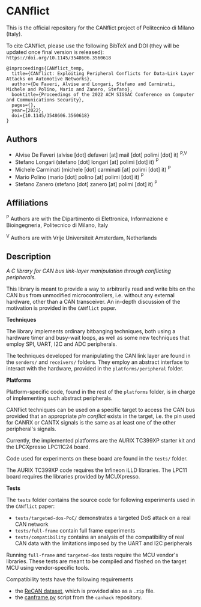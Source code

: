 # CANflict

This is the official repository for the CANflict project of Politecnico di Milano (Italy).

To cite CANflict, please use the following BibTeX and DOI (they will be updated once final version is released): `https://doi.org/10.1145/3548606.3560618`

```
@inproceedings{CANflict_temp,
  title={CANflict: Exploiting Peripheral Conflicts for Data-Link Layer Attacks on Automotive Networks},
  author={De Faveri, Alvise and Longari, Stefano and Carminati, Michele and Polino, Mario and Zanero, Stefano},  
  booktitle={Proceedings of the 2022 ACM SIGSAC Conference on Computer and Communications Security},
  pages={},
  year={2022},
  doi={10.1145/3548606.3560618}
}
```
## Authors
- Alvise De Faveri (alvise [dot] defaveri [at] mail  [dot] polimi [dot] it) <sup>P,V</sup>
- Stefano Longari (stefano [dot] longari [at] polimi [dot] it) <sup>P</sup> 
- Michele Carminati (michele [dot] carminati [at] polimi [dot] it) <sup>P</sup>
- Mario Polino (mario [dot] polino [at] polimi [dot] it) <sup>P</sup>
- Stefano Zanero (stefano [dot] zanero [at] polimi [dot] it) <sup>P</sup>

## Affiliations
 
 <sup>P</sup> Authors are with the Dipartimento di Elettronica, Informazione e Bioingegneria, Politecnico di Milano, Italy
 
 <sup>V</sup> Authors are with Vrije Universiteit Amsterdam, Netherlands

 
 ## Description
 
_A C library for CAN bus link-layer manipulation through conflicting peripherals._

This library is meant to provide a way to arbitrarily read and write bits on the
CAN bus from unmodified microcontrollers, i.e. without any external hardware,
other than a CAN transceiver. An in-depth discussion of the motivation
is provided in the `CANflict` paper.

**Techniques**

The library implements ordinary bitbanging techniques, both using a hardware
timer and busy-wait loops, as well as some new techniques that employ SPI, UART,
I2C and ADC peripherals.

The techniques developed for manipulating the CAN link layer are found in the
`senders/` and `receivers/` folders. They employ an abstract interface to
interact with the hardware, provided in the `platforms/peripheral` folder.

**Platforms**

Platform-specific code, found in the rest of the `platforms` folder, is in
charge of implementing such abstract peripherals.

CANflict techniques can be used on a specific target to access the CAN bus
provided that an appropriate _pin conflict_ exists in the target, i.e.
the pin used for CANRX or CANTX signals is the same as at least one of the
other peripheral's signals.

Currently, the implemented platforms are the AURIX TC399XP starter kit
and the LPCXpresso LPC11C24 board.

Code used for experiments on these board are found in the `tests/`
folder.

The AURIX TC399XP code requires the Infineon iLLD libraries. The LPC11 board
requires the libraries provided by MCUXpresso.

**Tests**

The `tests` folder contains the source code for following experiments used in the
`CANflict` paper:

- `tests/targeted-dos-PoC/` demonstrates a targeted DoS attack on a real CAN network
- `tests/full-frame` contain full frame experiments
- `tests/compatibility` contains an analysis of the compatibility of real CAN data with the limitations imposed by the UART and I2C peripherals

Running `full-frame` and `targeted-dos` tests require the MCU vendor's
libraries. These tests are meant to be compiled and flashed on the target MCU
using vendor-specific tools.

Compatibility tests have the following requirements

- the [ReCAN dataset](https://github.com/Cyberdefence-Lab-Murcia/ReCAN), which is provided also as a `.zip` file. 
- the [canframe.py](https://github.com/kentindell/canhack/blob/master/src/canframe.py) script from the `canhack` repository. 

